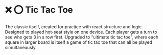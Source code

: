 
# ❌ ⭕️ Tic Tac Toe

The classic itself, created for practice with react structure and logic. Designed to played hot-seat style on one device. Each player gets a turn to see who gets 3 in a row first. Upgraded to "ultimate tic tac toe", where each square in larger board is itself a game of tic tac toe that can all be played simultaneously.

